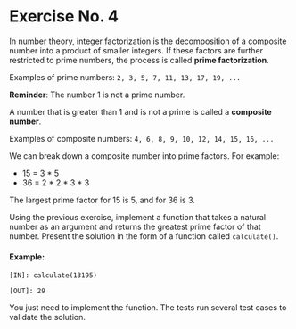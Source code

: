 # Exercise No. 4

In number theory, integer factorization is the decomposition of a composite number into a product of smaller integers. If these factors are further restricted to prime numbers, the process is called **prime factorization**.

Examples of prime numbers: `2, 3, 5, 7, 11, 13, 17, 19, ...`

**Reminder**: The number 1 is not a prime number.

A number that is greater than 1 and is not a prime is called a **composite number**.

Examples of composite numbers: `4, 6, 8, 9, 10, 12, 14, 15, 16, ...`

We can break down a composite number into prime factors. For example:

-   15 = 3 * 5
-   36 = 2 * 2 * 3 * 3

The largest prime factor for 15 is 5, and for 36 is 3.


Using the previous exercise, implement a function that takes a natural number as an argument and returns the greatest prime factor of that number. Present the solution in the form of a function called `calculate()`.

#### Example:
`[IN]: calculate(13195)`

`[OUT]: 29`

You just need to implement the function. The tests run several test cases to validate the solution.